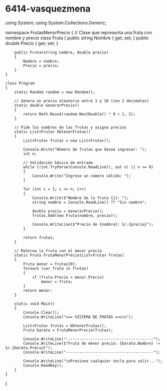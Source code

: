 # 6414-vasquezmena


using System;
using System.Collections.Generic;

namespace FrutasMenorPrecio
{
    // Clase que representa una fruta con nombre y precio
    class Fruta
    {
        public string Nombre { get; set; }
        public double Precio { get; set; }

        public Fruta(string nombre, double precio)
        {
            Nombre = nombre;
            Precio = precio;
        }
    }

    class Program
    {
        static Random random = new Random();

        // Genera un precio aleatorio entre 1 y 10 (con 2 decimales)
        static double GenerarPrecio()
        {
            return Math.Round(random.NextDouble() * 9 + 1, 2);
        }

        // Pide los nombres de las frutas y asigna precios
        static List<Fruta> ObtenerFrutas()
        {
            List<Fruta> frutas = new List<Fruta>();

            Console.Write("Número de frutas que desea ingresar: ");
            int n;

            // Validación básica de entrada
            while (!int.TryParse(Console.ReadLine(), out n) || n <= 0)
            {
                Console.Write("Ingrese un número válido: ");
            }

            for (int i = 1; i <= n; i++)
            {
                Console.Write($"Nombre de la fruta {i}: ");
                string nombre = Console.ReadLine() ?? "Sin nombre";

                double precio = GenerarPrecio();
                frutas.Add(new Fruta(nombre, precio));

                Console.WriteLine($"Precio de {nombre}: S/.{precio}");
            }

            return frutas;
        }

        // Retorna la fruta con el menor precio
        static Fruta FrutaMenorPrecio(List<Fruta> frutas)
        {
            Fruta menor = frutas[0];
            foreach (var fruta in frutas)
            {
                if (fruta.Precio < menor.Precio)
                    menor = fruta;
            }
            return menor;
        }

        static void Main()
        {
            Console.Clear();
            Console.WriteLine("=== SISTEMA DE FRUTAS ===\n");

            List<Fruta> frutas = ObtenerFrutas();
            Fruta barata = FrutaMenorPrecio(frutas);

            Console.WriteLine("---------------------------------------");
            Console.WriteLine($"Fruta de menor precio: {barata.Nombre} -> S/.{barata.Precio}");
            Console.WriteLine("---------------------------------------");

            Console.WriteLine("\nPresione cualquier tecla para salir...");
            Console.ReadKey();
        }
    }
}
